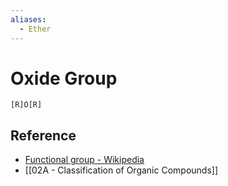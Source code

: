 ```yaml
---
aliases:
  - Ether
---
```


# Oxide Group

```smiles
[R]O[R]
```

## Reference

- [Functional group - Wikipedia](https://en.wikipedia.org/wiki/Functional_group)
- [[02A - Classification of Organic Compounds]]
